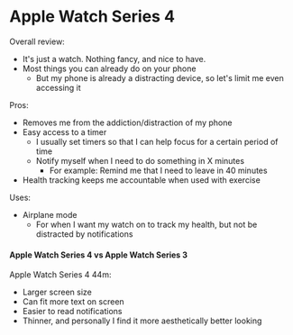 # Apple Watch Series 4

Overall review:

* It's just a watch. Nothing fancy, and nice to have.
* Most things you can already do on your phone
  * But my phone is already a distracting device, so let's limit me even accessing it

Pros:

* Removes me from the addiction/distraction of my phone
* Easy access to a timer
  * I usually set timers so that I can help focus for a certain period of time
  * Notify myself when I need to do something in X minutes
    * For example: Remind me that I need to leave in 40 minutes
* Health tracking keeps me accountable when used with exercise

Uses:

* Airplane mode
  * For when I want my watch on to track my health, but not be distracted by notifications

#### Apple Watch Series 4 vs Apple Watch Series 3

Apple Watch Series 4 44m:

* Larger screen size
* Can fit more text on screen
* Easier to read notifications
* Thinner, and personally I find it more aesthetically better looking

